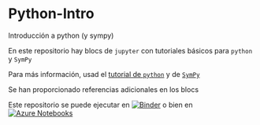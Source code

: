 # Python-Intro
Introducción a python (y sympy)

En este repositorio hay blocs de `jupyter` con tutoriales básicos para `python` y `SymPy`

Para más información, usad el [tutorial de `python`](https://docs.python.org/3/tutorial/) y de [`SymPy`](http://docs.sympy.org/latest/tutorial/index.html) 

Se han proporcionado referencias adicionales en los blocs

Este repositorio se puede ejecutar en [![Binder](https://mybinder.org/badge_logo.svg)](https://mybinder.org/v2/gh/pedritomelenas/Python-Intro/master) o bien en [![Azure Notebooks](https://notebooks.azure.com/launch.svg)](https://notebooks.azure.com/pedritomelenas/projects/python-intro)
